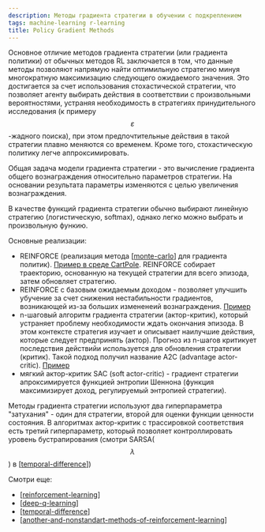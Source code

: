 ```yaml
---
description: Методы градиента стратегии в обучении с подкреплением
tags: machine-learning r-learning
title: Policy Gradient Methods
---
```

Основное отличие методов градиента стратегии (или градиента политики) от обычных методов RL заключается в том, что данные методы позволяют напрямую найти оптимильную стратегию минуя многократную максимизацию следующего ожидаемого значения. Это достигается за счет использования стохастической стратегии, что позволяет агенту выбирать действия в соответствии с произвольными вероятностями, устраняя необходимость в стратегиях принудительного исследования (к примеру $$\varepsilon$$-жадного поиска), при этом предпочтительные действия в такой стратегии плавно меняются со временем. Кроме того, стохастическую политику легче аппроксимировать.

Общая задача модели градиента стратегии - это вычисление градиента общего вознаграждения относительно параметров стратегии. На основании результата параметры изменяются с целью увеличения вознаграждения.

В качестве функций градиента стратегии обычно выбирают линейную стратегию (логистическую, softmax), однако легко можно выбрать и произвольную функию.

Основные реализации:

- REINFORCE (реализация метода [[monte-carlo]] для градиента политик). [Пример в среде CartPole](https://rl-book.com/learn/policy_gradients/reinforce/). REINFORCE собирает траекторию, основанную на текущей стратегии для всего эпизода, затем обновляет стратегию.
- REINFORCE с базовым ожидаемым доходом - позволяет улучшить убучение за счет снижения нестабильности градиентов, возникающей из-за больших измененеий вознаграждения. [Пример](https://rl-book.com/learn/policy_gradients/reinforce_baseline/)
- n-шаговый алгоритм градиента стратегии (актор-критик), который устраняет проблему необходимости ждать окончания эпизода. В этом контексте стратегия изучает и описывает наилучшие действия, которые следует предпринять (актор). Прогноз из n-шагов критикует последствия действийи используется для обновления стратегии (критик). Такой подход получил название A2C (advantage actor-critic). [Пример](https://rl-book.com/learn/policy_gradients/actor_critic/)
- мягкий актор-критик SAC (soft actor-critic) - градиент стратегии апроксимируется функцией энтропии Шеннона (функция максимизирует доход, регулируемый энтропией стратегии).

Методы градиента стратегии используют два гиперпараметра "затухания" - один для стратегии, второй для оценки функции ценности состояния. В алгоритмах актор-критик с трассировкой соответствия есть третий гиперпараметр, который позволяет контроллировать уровень бустрапирования (смотри SARSA($$\lambda$$) в [[temporal-difference]])

Смотри еще:

- [[reinforcement-learning]]
- [[deep-q-learning]]
- [[temporal-difference]]
- [[another-and-nonstandart-methods-of-reinforcement-learning]]

[//begin]: # "Autogenerated link references for markdown compatibility"
[monte-carlo]: monte-carlo "Monte-Carlo methods"
[temporal-difference]: temporal-difference "Temporal difference methods and n-steps methods"
[reinforcement-learning]: ../lists/reinforcement-learning "Reinforcement learning"
[deep-q-learning]: deep-q-learning "Deep Q-learning"
[another-and-nonstandart-methods-of-reinforcement-learning]: another-and-nonstandart-methods-of-reinforcement-learning "Another and nonstandart methods of reinforcemebt learning"
[//end]: # "Autogenerated link references"